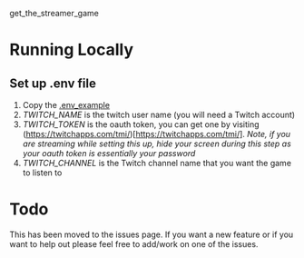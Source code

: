 get_the_streamer_game

# Running Locally

## Set up .env file

1. Copy the [.env_example](./.env_example)
1. _TWITCH_NAME_ is the twitch user name (you will need a Twitch account)
1. _TWITCH_TOKEN_ is the oauth token, you can get one by visiting (https://twitchapps.com/tmi/)[https://twitchapps.com/tmi/]. _Note, if you are streaming while setting this up, hide your screen during this step as your oauth token is essentially your password_
1. _TWITCH_CHANNEL_ is the Twitch channel name that you want the game to listen to

# Todo

This has been moved to the issues page. If you want a new feature or if you want to help out please feel free to add/work on one of the issues.
